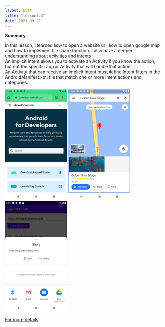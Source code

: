 ```yaml
---
layout: post
title: "lesson2.3"
date: 2021-09-21
---
```



**Summary**

In this lesson, I learned how to open a website url, how to open google map and how to implement the share function. 
I also have a deeper understanding about activities and intents  
An implicit Intent allows you to activate an Activity if you know the action, but not the specific app or Activity that will handle that action.  
An Activity that can receive an implicit Intent must define Intent filters in the AndroidManifest.xml file that match one or more Intent actions and categories.  

<img src="https://raw.githubusercontent.com/ColeFang/NeuCS5520_projects/ph-pages/lesson2/lesson2.3_1.png" alt="drawing" width="200"/>
<img src="https://raw.githubusercontent.com/ColeFang/NeuCS5520_projects/ph-pages/lesson2/lesson2.3_2.png" alt="drawing" width="200"/>
<img src="https://raw.githubusercontent.com/ColeFang/NeuCS5520_projects/ph-pages/lesson2/lesson2.3_3.png" alt="drawing" width="200"/>

[For more details](https://github.com/ColeFang/cs5520projects/tree/main/lesson2.3)
